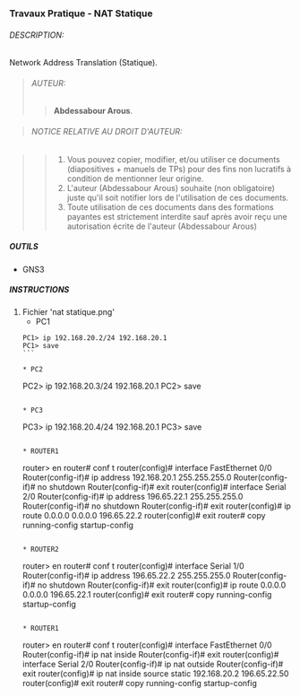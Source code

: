 ### Travaux Pratique - NAT Statique

###### DESCRIPTION:
Network Address Translation (Statique).

> ###### AUTEUR:
> > **Abdessabour Arous**.


> ###### NOTICE RELATIVE AU DROIT D'AUTEUR:

> >  1. Vous pouvez copier, modifier, et/ou utiliser ce documents (diapositives + manuels de TPs) pour des fins non lucratifs à condition de mentionner leur origine.
> >  2. L'auteur (Abdessabour Arous) souhaite (non obligatoire) juste qu'il soit notifier lors de l'utilisation de ces documents.
> >  3. Toute utilisation de ces documents dans des formations payantes est strictement interdite sauf après avoir reçu une autorisation écrite de l'auteur (Abdessabour Arous)


##### OUTILS
- GNS3

##### INSTRUCTIONS
1. Fichier 'nat statique.png'
	* PC1
	````
	PC1> ip 192.168.20.2/24 192.168.20.1
	PC1> save
	```

	* PC2
	````
	PC2> ip 192.168.20.3/24 192.168.20.1
	PC2> save
	```

	* PC3
	````
	PC3> ip 192.168.20.4/24 192.168.20.1
	PC3> save
	```

	* ROUTER1
	````
	router> en
	router# conf t
	router(config)# interface FastEthernet 0/0
	Router(config-if)# ip address 192.168.20.1 255.255.255.0
	Router(config-if)# no shutdown
	Router(config-if)# exit
	router(config)# interface Serial 2/0
	Router(config-if)# ip address 196.65.22.1 255.255.255.0
	Router(config-if)# no shutdown
	Router(config-if)# exit
	router(config)# ip route 0.0.0.0 0.0.0.0 196.65.22.2
	router(config)# exit
	router# copy running-config startup-config
	```

	* ROUTER2
	````
	router> en
	router# conf t
	router(config)# interface Serial 1/0
	Router(config-if)# ip address 196.65.22.2 255.255.255.0
	Router(config-if)# no shutdown
	Router(config-if)# exit
	router(config)# ip route 0.0.0.0 0.0.0.0 196.65.22.1
	router(config)# exit
	router# copy running-config startup-config
	```

	* ROUTER1
	````
	router> en
	router# conf t
	router(config)# interface FastEthernet 0/0
	Router(config-if)# ip nat inside
	Router(config-if)# exit
	router(config)# interface Serial 2/0
	Router(config-if)# ip nat outside
	Router(config-if)# exit
	router(config)# ip nat inside source static 192.168.20.2 196.65.22.50
	router(config)# exit
	router# copy running-config startup-config
	```
